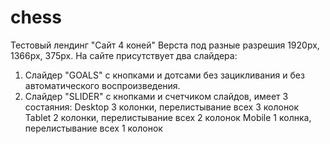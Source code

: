 # chess
Тестовый лендинг "Сайт 4 коней"
Верста под разные разрешия 1920px, 1366px, 375px.
На сайте присутствует два слайдера:
1. Слайдер "GOALS" с кнопками и дотсами без зацикливания и без автоматического воспроизведения.
2. Слайдер "SLIDER" с кнопками и счетчиком слайдов, имеет 3 состаяния:
    Desktop 3 колонки, перелистывание всех 3 колонок
    Tablet 2 колонки, перелистывание всех 2 колонок
    Mobile 1 колнка, перелистывание всех 1 колонок 